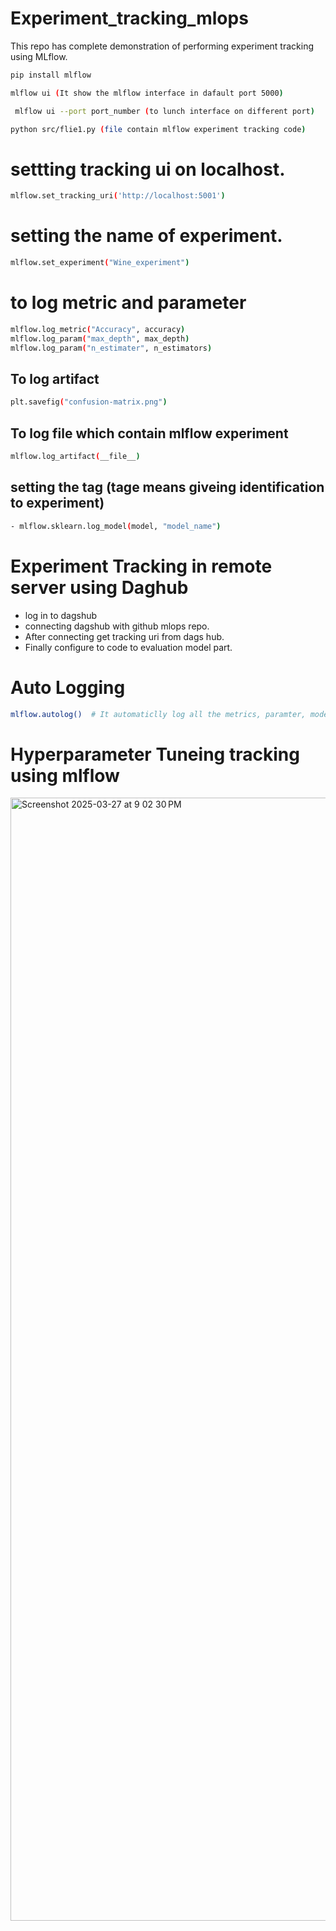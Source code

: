 # Experiment_tracking_mlops
This repo has complete demonstration of performing experiment tracking using MLflow.

```bash
pip install mlflow
```

```bash
mlflow ui (It show the mlflow interface in dafault port 5000)
```

```bash
 mlflow ui --port port_number (to lunch interface on different port)
 ```

```bash
python src/flie1.py (file contain mlflow experiment tracking code)
```


# settting tracking ui on localhost. 
```bash
mlflow.set_tracking_uri('http://localhost:5001')
```

# setting the name of experiment. 
```bash
mlflow.set_experiment("Wine_experiment")
```

# to log metric and parameter 
```bash
mlflow.log_metric("Accuracy", accuracy)
mlflow.log_param("max_depth", max_depth)
mlflow.log_param("n_estimater", n_estimators)
```

## To log artifact
```bash
plt.savefig("confusion-matrix.png")
```

## To log file which contain mlflow experiment 

```bash
mlflow.log_artifact(__file__)
```

## setting the tag (tage means giveing identification to experiment)
```bash
- mlflow.sklearn.log_model(model, "model_name")
```



# Experiment Tracking in remote server using Daghub
- log in to dagshub
- connecting dagshub with github mlops repo. 
- After connecting get tracking uri from dags hub. 
- Finally configure to code to evaluation model part. 

# Auto Logging

```bash
mlflow.autolog()  # It automaticlly log all the metrics, paramter, model, artifact and many more things. 

```

# Hyperparameter Tuneing tracking using mlflow


<img width="1797" alt="Screenshot 2025-03-27 at 9 02 30 PM" src="https://github.com/user-attachments/assets/0f41add7-143e-44ee-8d10-c8ec6f5e0caf" />



